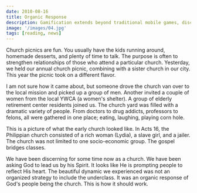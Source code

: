 ```yaml
---
date: 2010-08-16
title: Organic Response
description: Gamification extends beyond traditional mobile games, discovering innovative strategies to incorporate game-like elements into non-gaming apps for enhanced
image: '/images/04.jpg'
tags: [reading, news]
---
```


Church picnics are fun.  You usually have the kids running around, homemade desserts, and plenty of time to talk.  The purpose is often to strengthen relationships of those who attend a particular church.  Yesterday, we held our annual church picnic, combining with a sister church in our city. This year the picnic took on a different flavor.

I am not sure how it came about, but someone drove the church van over to the local mission and picked up a group of men.  Another invited a couple of women from the local YWCA (a women's shelter).  A group of elderly retirement center residents joined us.  The church yard was filled with a dramatic variety of people.  From doctors to drug addicts, professors to felons, all were gathered in one place; eating, laughing, playing corn hole.

This is a picture of what the early church looked like.  In Acts 16, the Philippian church consisted of a rich woman (Lydia), a slave girl, and a jailer.  The church was not limited to one socio-economic group.  The gospel bridges classes.

We have been discerning for some time now as a church.  We have been asking God to lead us by his Spirit.  It looks like He is prompting people to reflect His heart.  The beautiful dynamic we experienced was not an organized strategy to include the underclass.  It was an organic response of God's people being the church.  This is how it should work.
